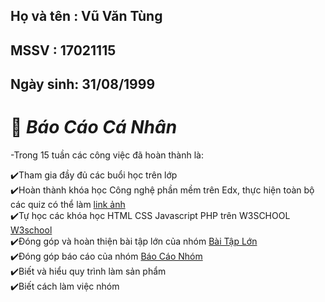 ## Họ và tên : Vũ Văn Tùng

## MSSV : 17021115

## Ngày sinh: 31/08/1999

# :memo: **_Báo Cáo Cá Nhân_**<br>
-Trong 15 tuần các công việc đã hoàn thành là:<br>

:heavy_check_mark:Tham gia đầy đủ các buổi học trên lớp<br>
:heavy_check_mark:Hoàn thành khóa học Công nghệ phần mềm trên Edx, thực hiện toàn bộ các quiz có thể làm <a href="https://github.com/phuctd99/INT2208-8-2019/blob/master/VuVanTung/SoftEng1x.jpg">link ảnh</a><br>
:heavy_check_mark:Tự học các khóa học HTML CSS Javascript PHP trên W3SCHOOL <a href="https://www.w3schools.com/">W3school</a><br>
:heavy_check_mark:Đóng góp và hoàn thiện bài tập lớn của nhóm <a href="https://github.com/phuctd99/INT2208-8-2019">Bài Tập Lớn</a><br>
:heavy_check_mark:Đóng góp báo cáo của nhóm <a href="https://docs.google.com/document/d/1ulHy8mqjWeYp0Nho_qiHYMxCGb5hvM7sHmgFqw_CxSs/edit?usp=sharing&fbclid=IwAR3uuNIxH_WjXkaXxtfPU-6Ml7LcS0Ux8DuJ0L9BdU88uctF2va73qGVymQ">Báo Cáo Nhóm</a><br>
:heavy_check_mark:Biết và hiểu quy trình làm sản phẩm<br>
:heavy_check_mark:Biết cách làm việc nhóm
